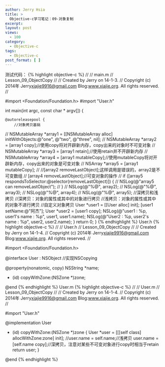 ```yaml
---
author: Jerry Hsia
title: >
  Objective-c学习笔记：09-对象复制
excerpt:
layout: post
views:
  - 100
category:
  - Objective-c
tags:
  - Objective-c
post_format: [ ]
---
```

测试代码：
{% highlight objective-c %}
//
//  main.m
//  Lesson_09_ObjectCopy
//
//  Created by Jerry on 14-1-3.
//  Copyright (c) 2014年 Jerry<xiajie9916@gmail.com> Blog:www.xiajie.org. All rights reserved.
//

#import <Foundation/Foundation.h>
#import "User.h"

int main(int argc, const char * argv[])
{

    @autoreleasepool {
        //对象拷贝基础
//        NSMutableArray *array1 = [[NSMutableArray alloc] initWithObjects:@"one", @"two", @"three", nil];
//        NSMutableArray *array2 = [array1 copy];//使用copy将对开辟新内存，copy出来的对象时不可变对象
//        NSMutableArray *array3 = [array1 retain];//使用retain并不开辟新内存
//        NSMutableArray *array4 = [array1 mutableCopy];//使用mutableCopy将对开辟新内存，copy出来的对象是可变对象
//        NSArray *array5 = [array1 mutableCopy];
//        //[array2 removeLastObject];这样调用是错误的，array2是不可变数组
//        [array4 removeLastObject];//可变对象的操作
//        if ([array5 respondsToSelector:@selector(removeLastObject)]) {
//            NSLog(@"array5 can removeLastObject");
//        }
//        NSLog(@"%@", array2);
//        NSLog(@"%@", array3);
//        NSLog(@"%@", array4);
//        NSLog(@"%@", array5);
        //深拷贝和浅拷贝
        //深拷贝：对象的属性或其中的对象进行拷贝
        //浅拷贝：对象的属性或其中的对象不进行拷贝
        //自定义对象拷贝
        User *user1 = [[User alloc] init];
        [user1 setName:@"阿杰"];
        User *user2 = [user1 copy];
        NSLog(@"user1 : %p, user1's name : %p", user1, user1.name);
        NSLog(@"User2 : %p, user2's name : %p", user2, user2.name);
    }
    return 0;
}
{% endhighlight %}
User.h
{% highlight objective-c %}
//
//  User.h
//  Lesson_09_ObjectCopy
//
//  Created by Jerry on 14-1-4.
//  Copyright (c) 2014年 Jerry<xiajie9916@gmail.com> Blog:www.xiajie.org. All rights reserved.
//

#import <Foundation/Foundation.h>

@interface User : NSObject <NSCopying>//实现NSCopying

@property(nonatomic, copy) NSString *name;

- (id) copyWithZone:(NSZone *)zone;

@end
{% endhighlight %}
User.m
{% highlight objective-c %}
//
//  User.m
//  Lesson_09_ObjectCopy
//
//  Created by Jerry on 14-1-4.
//  Copyright (c) 2014年 Jerry<xiajie9916@gmail.com> Blog:www.xiajie.org. All rights reserved.
//

#import "User.h"

@implementation User

- (id) copyWithZone:(NSZone *)zone {
    User *user = [[[self class] allocWithZone:zone] init];
    //user.name = self.name;//浅拷贝
    user.name = [self.name copy];//深拷贝，注意对某些不可变对象进行copy时相当于retain
    return user;
}

@end
{% endhighlight %}
 
